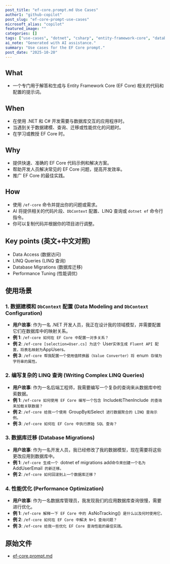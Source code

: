 ```yaml
---
post_title: "ef-core.prompt.md Use Cases"
author1: "github-copilot"
post_slug: "ef-core-prompt-use-cases"
microsoft_alias: "copilot"
featured_image: ""
categories: []
tags: ["use-cases", "dotnet", "csharp", "entity-framework-core", "database"]
ai_note: "Generated with AI assistance."
summary: "Use cases for the EF Core prompt."
post_date: "2025-10-20"
---
```


<!-- markdownlint-disable MD041 -->

## What

- 一个专门用于解答和生成与 Entity Framework Core (EF Core) 相关的代码和配置的提示词。

## When

- 在使用 .NET 和 C# 开发需要与数据库交互的应用程序时。
- 当遇到关于数据建模、查询、迁移或性能优化的问题时。
- 在学习或教授 EF Core 时。

## Why

- 提供快速、准确的 EF Core 代码示例和解决方案。
- 帮助开发人员解决常见的 EF Core 问题，提高开发效率。
- 推广 EF Core 的最佳实践。

## How

- 使用 `/ef-core` 命令并提出你的问题或需求。
- AI 将提供相关的代码片段、`DbContext` 配置、LINQ 查询或 `dotnet ef` 命令行指令。
- 你可以复制代码并根据你的项目进行调整。

## Key points (英文+中文对照)

- Data Access (数据访问)
- LINQ Queries (LINQ 查询)
- Database Migrations (数据库迁移)
- Performance Tuning (性能调优)

## 使用场景

### 1. 数据建模和 `DbContext` 配置 (Data Modeling and `DbContext` Configuration)

- **用户故事**: 作为一名 .NET 开发人员，我正在设计我的领域模型，并需要配置它们在数据库中的映射关系。
- **例 1**: `/ef-core 如何在 EF Core 中配置一对多关系？`
- **例 2**: `/ef-core [selection=User.cs] 为这个 `User` 实体生成 Fluent API 配置，将表名映射为 `AppUsers`。`
- **例 3**: `/ef-core 帮我配置一个使用值转换器（Value Converter）将 `enum` 存储为字符串的属性。`

### 2. 编写复杂的 LINQ 查询 (Writing Complex LINQ Queries)

- **用户故事**: 作为一名后端工程师，我需要编写一个复杂的查询来从数据库中检索数据。
- **例 1**: `/ef-core 如何使用 EF Core 编写一个包含 `Include` 和 `ThenInclude` 的查询来加载关联数据？`
- **例 2**: `/ef-core 给我一个使用 `GroupBy` 和 `Select` 进行数据聚合的 LINQ 查询示例。`
- **例 3**: `/ef-core 如何在 EF Core 中执行原始 SQL 查询？`

### 3. 数据库迁移 (Database Migrations)

- **用户故事**: 作为一名开发人员，我已经修改了我的数据模型，现在需要将这些更改应用到数据库中。
- **例 1**: `/ef-core 生成一个 `dotnet ef migrations add` 命令来创建一个名为 `AddUserEmail` 的新迁移。`
- **例 2**: `/ef-core 如何回滚到上一个数据库迁移？`

### 4. 性能优化 (Performance Optimization)

- **用户故事**: 作为一名数据库管理员，我发现我们的应用数据库查询很慢，需要进行优化。
- **例 1**: `/ef-core 解释一下 EF Core 中的 `AsNoTracking()` 是什么以及何时使用它。`
- **例 2**: `/ef-core 如何在 EF Core 中解决 N+1 查询问题？`
- **例 3**: `/ef-core 给我一些优化 EF Core 查询性能的最佳实践。`

## 原始文件

- [ef-core.prompt.md](../../prompts/ef-core.prompt.md)
